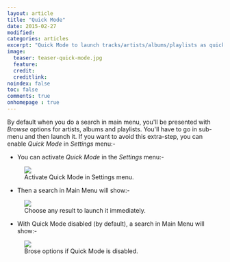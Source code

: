 ```yaml
---
layout: article
title: "Quick Mode"
date: 2015-02-27
modified:
categories: articles
excerpt: "Quick Mode to launch tracks/artists/albums/playlists as quick as possible."
image:
  teaser: teaser-quick-mode.jpg
  feature:
  credit:
  creditlink:
noindex: false
toc: false
comments: true
onhomepage : true
---
```


By default when you do a search in main menu, you'll be presented with *Browse* options for artists, albums and playlists. You'll have to go in sub-menu and then launch it. If you want to avoid this extra-step, you can enable *Quick Mode* in *Settings* menu:-

* You can activate *Quick Mode* in the *Settings* menu:-

<figure>
  <img src="{{ site.url }}/images/quick-mode3.jpg"></a>
  <figcaption>Activate Quick Mode in Settings menu.</figcaption>
</figure>

* Then a search in Main Menu will show:-

<figure>
  <img src="{{ site.url }}/images/quick-mode1.jpg"></a>
  <figcaption>Choose any result to launch it immediately.</figcaption>
</figure>

* With Quick Mode disabled (by default), a search in Main Menu will show:-

<figure>
  <img src="{{ site.url }}/images/quick-mode2.jpg"></a>
  <figcaption>Brose options if Quick Mode is disabled.</figcaption>
</figure>

